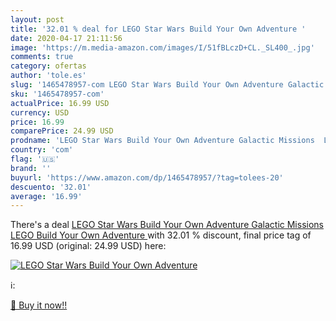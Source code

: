 ```yaml
---
layout: post
title: '32.01 % deal for LEGO Star Wars Build Your Own Adventure '
date: 2020-04-17 21:11:56
image: 'https://m.media-amazon.com/images/I/51fBLczD+CL._SL400_.jpg'
comments: true
category: ofertas
author: 'tole.es'
slug: '1465478957-com LEGO Star Wars Build Your Own Adventure Galactic Missions...'
sku: '1465478957-com'
actualPrice: 16.99 USD
currency: USD
price: 16.99
comparePrice: 24.99 USD
prodname: 'LEGO Star Wars Build Your Own Adventure Galactic Missions  LEGO Build Your Own Adventure '
country: 'com'
flag: '🇺🇸'
brand: ''
buyurl: 'https://www.amazon.com/dp/1465478957/?tag=tolees-20'
descuento: '32.01'
average: '16.99'
---
```


There's a deal [LEGO Star Wars Build Your Own Adventure Galactic Missions  LEGO Build Your Own Adventure ](https://www.amazon.com/dp/1465478957/?tag=tolees-20)  with  32.01 % discount, final price tag of  16.99 USD (original: 24.99 USD) here:

[![LEGO Star Wars Build Your Own Adventure ](https://m.media-amazon.com/images/I/51fBLczD+CL._SL400_.jpg)](https://www.amazon.com/dp/1465478957/?tag=tolees-20)

ℹ️:


[🛒 Buy it now!!](https://www.amazon.com/dp/1465478957/?tag=tolees-20)
